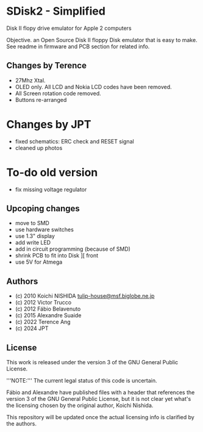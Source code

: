 # SDisk2 - Simplified

Disk II flopy drive emulator for Apple 2 computers

Objective. an Open Source Disk II floppy Disk emulator that is easy to make.  
See readme in firmware and PCB section for related info.

## Changes by Terence 
* 27Mhz Xtal.
* OLED only. All LCD and Nokia LCD codes have been removed.
* All Screen rotation code removed.
* Buttons re-arranged

# Changes by JPT
* fixed schematics: ERC check and RESET signal
* cleaned up photos
  
# To-do old version
* fix missing voltage regulator

## Upcoping changes
* move to SMD
* use hardware switches
* use 1.3" display
* add write LED
* add in circuit programming (because of SMD)
* shrink PCB to fit into Disk ][ front
* use 5V for Atmega

## Authors

* (c) 2010 Koichi NISHIDA <tulip-house@msf.biglobe.ne.jp>
* (c) 2012 Victor Trucco
* (c) 2012 Fábio Belavenuto
* (c) 2015 Alexandre Suaide
* (c) 2022 Terence Ang
* (c) 2024 JPT

## License

This work is released under the version 3 of the GNU General Public License.

'''NOTE:'''
The current legal status of this code is uncertain.

Fábio and Alexandre have published files with a header that references the version 3 of the GNU General Public License, but it is not clear yet what's the licensing chosen by the original author, Koichi Nishida.

This repository will be updated once the actual licensing info is clarified by the authors.
